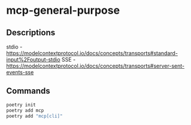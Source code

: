 # mcp-general-purpose

## Descriptions

stdio - <https://modelcontextprotocol.io/docs/concepts/transports#standard-input%2Foutput-stdio>
SSE - <https://modelcontextprotocol.io/docs/concepts/transports#server-sent-events-sse>

## Commands

```bash
poetry init
poetry add mcp
poetry add "mcp[cli]"
```
